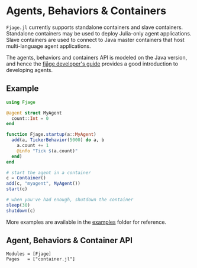 # Agents, Behaviors & Containers

`Fjage.jl` currently supports standalone containers and slave containers.
Standalone containers may be used to deploy Julia-only agent applications.
Slave containers are used to connect to Java master containers that host
multi-language agent applications.

The agents, behaviors and containers API is modeled on the Java version, and
hence the [fjåge developer's guide](https://fjage.readthedocs.io/en/latest/)
provides a good introduction to developing agents.

## Example

```julia
using Fjage

@agent struct MyAgent
  count::Int = 0
end

function Fjage.startup(a::MyAgent)
  add(a, TickerBehavior(5000) do a, b
    a.count += 1
    @info "Tick $(a.count)"
  end)
end

# start the agent in a container
c = Container()
add(c, "myagent", MyAgent())
start(c)

# when you've had enough, shutdown the container
sleep(30)
shutdown(c)
```

More examples are available in the
[examples](https://github.com/org-arl/Fjage.jl/tree/master/examples)
folder for reference.

## Agent, Behaviors & Container API

```@autodocs
Modules = [Fjage]
Pages   = ["container.jl"]
```
